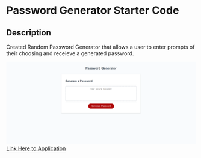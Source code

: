 # Password Generator Starter Code
## Description
Created Random Password Generator that allows a user to enter prompts of their choosing and receieve a generated password.

![Application](password%20generator.PNG)
[Link Here to Application](https://musadaq23.github.io/Random-Password-Generator/)

